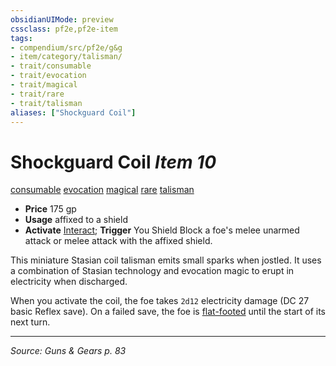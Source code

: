 ```yaml
---
obsidianUIMode: preview
cssclass: pf2e,pf2e-item
tags:
- compendium/src/pf2e/g&g
- item/category/talisman/
- trait/consumable
- trait/evocation
- trait/magical
- trait/rare
- trait/talisman
aliases: ["Shockguard Coil"]
---
```

# Shockguard Coil *Item 10*  
[consumable](consumable.md "Consumable Item Trait")  [evocation](evocation.md "Evocation School Trait")  [magical](magical.md "Magical Item Trait")  [rare](rare.md "Rare Rarity Trait")  [talisman](talisman.md "Talisman Item Trait")  

- **Price** 175 gp
- **Usage** affixed to a shield
- **Activate** [Interact](interact.md); **Trigger** You Shield Block a foe's melee unarmed attack or melee attack with the affixed shield.

This miniature Stasian coil talisman emits small sparks when jostled. It uses a combination of Stasian technology and evocation magic to erupt in electricity when discharged.

When you activate the coil, the foe takes `2d12` electricity damage (DC 27 basic Reflex save). On a failed save, the foe is [flat-footed](conditions.md#Flat-footed) until the start of its next turn.


---
*Source: Guns & Gears p. 83*
